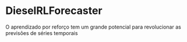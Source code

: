 # DieselRLForecaster
O aprendizado por reforço tem um grande potencial para revolucionar as previsões de séries temporais
